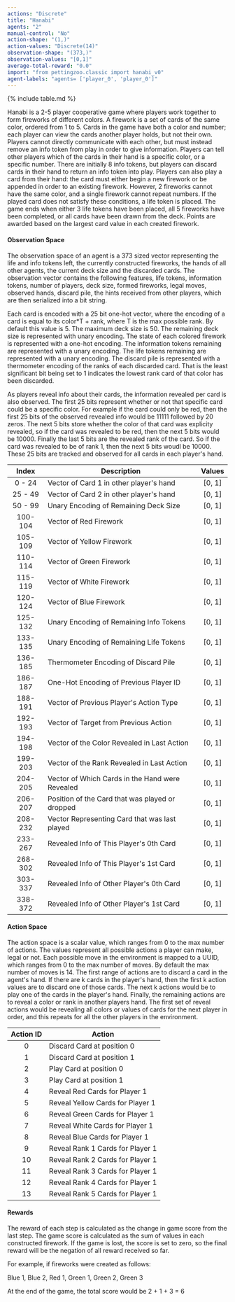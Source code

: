 ```yaml
---
actions: "Discrete"
title: "Hanabi"
agents: "2"
manual-control: "No"
action-shape: "(1,)"
action-values: "Discrete(14)"
observation-shape: "(373,)"
observation-values: "[0,1]"
average-total-reward: "0.0"
import: "from pettingzoo.classic import hanabi_v0"
agent-labels: "agents= ['player_0', 'player_0']"
---
```


{% include table.md %}



Hanabi is a 2-5 player cooperative game where players work together to form fireworks of different colors. A firework is a set of cards of the same color, ordered from 1 to 5. Cards in the game have both a color and number; each player can view the cards another player holds, but not their own. Players cannot directly communicate with each other, but must instead remove an info token from play in order to give information. Players can tell other players which of the cards in their hand is a specific color, or a specific number. There are initially 8 info tokens, but players can discard cards in their hand to return an info token into play. Players can also play a card from their hand: the card must either begin a new firework or be appended in order to an existing firework. However, 2 fireworks cannot have the same color, and a single firework cannot repeat numbers. If the played card does not satisfy these conditions, a life token is placed. The game ends when either 3 life tokens have been placed, all 5 fireworks have been completed, or all cards have been drawn from the deck. Points are awarded based on the largest card value in each created firework.

#### Observation Space

The observation space of an agent is a 373 sized vector representing the life and info tokens left, the currently constructed fireworks, the hands of all other agents, the current deck size and the discarded cards. The observation vector contains the following features, life tokens, information tokens, number of players, deck size, formed fireworks, legal moves, observed hands, discard pile, the hints received from other players, which are then serialized into a bit string.

Each card is encoded with a 25 bit one-hot vector, where the encoding of a card is equal to its color*T + rank, where T is the max possible rank. By default this value is 5. The maximum deck size is 50. The remaining deck size is represented with unary encoding. The state of each colored firework is represented with a one-hot encoding. The information tokens remaining are represented with a unary encoding. The life tokens remaining are represented with a unary encoding. The discard pile is represented with a thermometer encoding of the ranks of each discarded card. That is the least significant bit being set to 1 indicates the lowest rank card of that color has been discarded.

As players reveal info about their cards, the information revealed per card is also observed. The first 25 bits represent whether or not that specific card could be a specific color. For example if the card could only be red, then the first 25 bits of the observed revealed info would be 11111 followed by 20 zeros. The next 5 bits store whether the color of that card was explicity revealed, so if the card was revealed to be red, then the next 5 bits would be 10000. Finally the last 5 bits are the revealed rank of the card. So if the card was revealed to be of rank 1, then the next 5 bits woudl be 10000. These 25 bits are tracked and observed for all cards in each player's hand.

|  Index  | Description                                     |  Values  |
|:-------:|-------------------------------------------------|:--------:|
|  0 - 24 | Vector of Card 1 in other player's hand         |  [0, 1]  |
| 25 - 49 | Vector of Card 2 in other player's hand         |  [0, 1]  |
| 50 - 99 | Unary Encoding of Remaining Deck Size           |  [0, 1]  |
| 100-104 | Vector of Red Firework                          |  [0, 1]  |
| 105-109 | Vector of Yellow Firework                       |  [0, 1]  |
| 110-114 | Vector of Green Firework                        |  [0, 1]  |
| 115-119 | Vector of White Firework                        |  [0, 1]  |
| 120-124 | Vector of Blue Firework                         |  [0, 1]  |
| 125-132 | Unary Encoding of Remaining Info Tokens         |  [0, 1]  |
| 133-135 | Unary Encoding of Remaining Life Tokens         |  [0, 1]  |
| 136-185 | Thermometer Encoding of Discard Pile            |  [0, 1]  |
| 186-187 | One-Hot Encoding of Previous Player ID          |  [0, 1]  |
| 188-191 | Vector of Previous Player's Action Type         |  [0, 1]  |
| 192-193 | Vector of Target from Previous Action           |  [0, 1]  |
| 194-198 | Vector of the Color Revealed in Last Action     |  [0, 1]  |
| 199-203 | Vector of the Rank Revealed in Last Action      |  [0, 1]  |
| 204-205 | Vector of Which Cards in the Hand were Revealed |  [0, 1]  |
| 206-207 | Position of the Card that was played or dropped |  [0, 1]  |
| 208-232 | Vector Representing Card that was last played   |  [0, 1]  |
| 233-267 | Revealed Info of This Player's 0th Card         |  [0, 1]  |
| 268-302 | Revealed Info of This Player's 1st Card         |  [0, 1]  |
| 303-337 | Revealed Info of Other Player's 0th Card        |  [0, 1]  |
| 338-372 | Revealed Info of Other Player's 1st Card        |  [0, 1]  |




#### Action Space

The action space is a scalar value, which ranges from 0 to the max number of actions. The values represent all possible actions a player can make, legal or not. Each possible move in the environment is mapped to a UUID, which ranges from 0 to the max number of moves. By default the max number of moves is 14. The first range of actions are to discard a card in the agent's hand. If there are k cards in the player's hand, then the first k action values are to discard one of those cards. The next k actions would be to play one of the cards in the player's hand. Finally, the remaining actions are to reveal a color or rank in another players hand. The first set of reveal actions would be revealing all colors or values of cards for the next player in order, and this repeats for all the other players in the environment.

| Action ID | Action                                                      |
|:---------:|-------------------------------------------------------------|
|     0     | Discard Card at position 0                                  |
|     1     | Discard Card at position 1                                  |
|     2     | Play Card at position 0                                     |
|     3     | Play Card at position 1                                     |
|     4     | Reveal Red Cards for Player 1                               |
|     5     | Reveal Yellow Cards for Player 1                            |
|     6     | Reveal Green Cards for Player 1                             |
|     7     | Reveal White Cards for Player 1                             |
|     8     | Reveal Blue Cards for Player 1                              |
|     9     | Reveal Rank 1 Cards for Player 1                            |
|    10     | Reveal Rank 2 Cards for Player 1                            |
|    11     | Reveal Rank 3 Cards for Player 1                            |
|    12     | Reveal Rank 4 Cards for Player 1                            |
|    13     | Reveal Rank 5 Cards for Player 1                            |

#### Rewards

The reward of each step is calculated as the change in game score from the last step. The game score is calculated as the sum of values in each constructed firework. If the game is lost, the score is set to zero, so the final reward will be the negation of all reward received so far.

For example, if fireworks were created as follows:

Blue 1, Blue 2, Red 1, Green 1, Green 2, Green 3

At the end of the game, the total score would be 2 + 1 + 3 = 6

